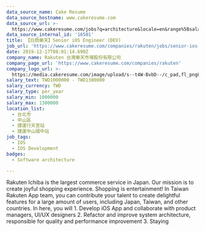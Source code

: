 ```yaml
---
data_source_name: Cake Resume
data_source_hostname: www.cakeresume.com
data_source_url: >-
  https://www.cakeresume.com/jobs?q=architecture&locale=en&range%5Bsalary_range%5D%5Bmin%5D=1000000&page=4
data_source_internal_id: '16501'
title: 【日商樂天】Senior iOS Engineer (DEV)
job_url: 'https://www.cakeresume.com/companies/rakuten/jobs/senior-ios-app-engineer-dev'
date: 2019-12-17T08:01:14.690Z
company_name: Rakuten 台灣樂天市場股份有限公司
company_page_url: 'https://www.cakeresume.com/companies/rakuten'
company_logo_url: >-
  https://media.cakeresume.com/image/upload/s--t4W-BvbD--/c_pad,fl_png8,h_200,w_200/v1530508051/rh4kfcfpvkv9vlojrxzs.png
salary_text: TWD1000000 - TWD1300000
salary_currency: TWD
salary_type: per_year
salary_min: 1000000
salary_max: 1300000
location_list:
  - 台北市
  - 中山區
  - 捷運行天宮站
  - 捷運中山國中站
job_tags:
  - IOS
  - IOS Development
badges:
  - Software architecture

---
```


Rakuten Ichiba is the largest commerce service in Japan. Our mission is to create joyful shopping experience. Shopping is entertainment! In Taiwan Rakuten App team, you can contribute your talent to create delightful features for a large amount of users, including Japan, Taiwan, and other countries. In here, you will 1. Develop iOS App and collaborate with product managers, UI/UX designers 2. Refactor and improve system architecture, responsible for quality and performance improvement 3. Staying